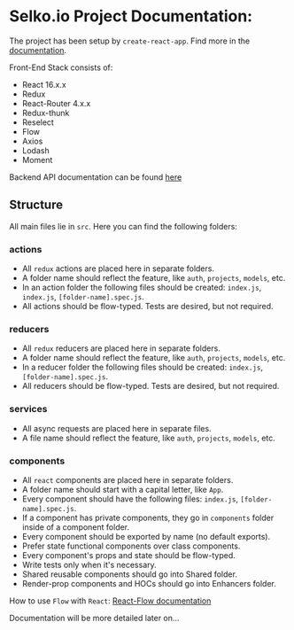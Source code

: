 # Selko.io Project Documentation:

The project has been setup by `create-react-app`.
Find more in the [documentation](https://github.com/facebook/create-react-app).

Front-End Stack consists of:

- React 16.x.x
- Redux
- React-Router 4.x.x
- Redux-thunk
- Reselect
- Flow
- Axios
- Lodash
- Moment

Backend API documentation can be found [here](https://api.selko.io/31e1cfebebefba3679345eae398ef856ea060552343bcad808310525368f6d0d530ae1d9ffaf511b61e1b2a3fb62eda71a5f3557150999156406fd5438ed395c23d668bbb8bca571f837676e057720e74947a448e85ad337e4b29e0472bfbc243956404e9bb18ab857e5b3d0fa54d8de379b3e6aed232dcfae81849343de91b1/#/)

## Structure

All main files lie in `src`.
Here you can find the following folders:

### actions
- All `redux` actions are placed here in separate folders.
- A folder name should reflect the feature, like `auth`, `projects`, `models`, etc.
- In an action folder the following files should be created: `index.js`, `index.js`, `[folder-name].spec.js`.
- All actions should be flow-typed. Tests are desired, but not required.

### reducers
- All `redux` reducers are placed here in separate folders.
- A folder name should reflect the feature, like `auth`, `projects`, `models`, etc.
- In a reducer folder the following files should be created: `index.js`, `[folder-name].spec.js`.
- All reducers should be flow-typed. Tests are desired, but not required.

### services
- All async requests are placed here in separate files.
- A file name should reflect the feature, like `auth`, `projects`, `models`, etc.

### components
- All `react` components are placed here in separate folders.
- A folder name should start with a capital letter, like `App`.
- Every component should have the following files: `index.js`, `[folder-name].spec.js`.
- If a component has private components, they go in `components` folder inside of a component folder.
- Every component should be exported by name (no default exports).
- Prefer state functional components over class components.
- Every component's props and state should be flow-typed.
- Write tests only when it's necessary.
- Shared reusable components should go into Shared folder.
- Render-prop components and HOCs should go into Enhancers folder.


How to use `Flow` with `React`: [React-Flow documentation](https://flow.org/en/docs/react/components/)

Documentation will be more detailed later on...
